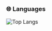 ### :globe_with_meridians: Languages

![Top Langs](https://github-readme-stats-one-bice.vercel.app/api/top-langs/?username=DrEmoji&langs_count=10&layout=compact&role=OWNER,ORGANIZATION_MEMBER,COLLABORATOR&count_private=true&hide_border=false&theme=dark)
